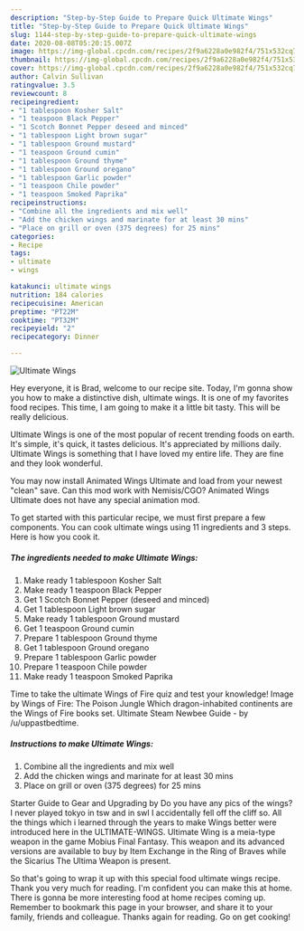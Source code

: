 ```yaml
---
description: "Step-by-Step Guide to Prepare Quick Ultimate Wings"
title: "Step-by-Step Guide to Prepare Quick Ultimate Wings"
slug: 1144-step-by-step-guide-to-prepare-quick-ultimate-wings
date: 2020-08-08T05:20:15.007Z
image: https://img-global.cpcdn.com/recipes/2f9a6228a0e982f4/751x532cq70/ultimate-wings-recipe-main-photo.jpg
thumbnail: https://img-global.cpcdn.com/recipes/2f9a6228a0e982f4/751x532cq70/ultimate-wings-recipe-main-photo.jpg
cover: https://img-global.cpcdn.com/recipes/2f9a6228a0e982f4/751x532cq70/ultimate-wings-recipe-main-photo.jpg
author: Calvin Sullivan
ratingvalue: 3.5
reviewcount: 8
recipeingredient:
- "1 tablespoon Kosher Salt"
- "1 teaspoon Black Pepper"
- "1 Scotch Bonnet Pepper deseed and minced"
- "1 tablespoon Light brown sugar"
- "1 tablespoon Ground mustard"
- "1 teaspoon Ground cumin"
- "1 tablespoon Ground thyme"
- "1 tablespoon Ground oregano"
- "1 tablespoon Garlic powder"
- "1 teaspoon Chile powder"
- "1 teaspoon Smoked Paprika"
recipeinstructions:
- "Combine all the ingredients and mix well"
- "Add the chicken wings and marinate for at least 30 mins"
- "Place on grill or oven (375 degrees) for 25 mins"
categories:
- Recipe
tags:
- ultimate
- wings

katakunci: ultimate wings 
nutrition: 184 calories
recipecuisine: American
preptime: "PT22M"
cooktime: "PT32M"
recipeyield: "2"
recipecategory: Dinner

---
```



![Ultimate Wings](https://img-global.cpcdn.com/recipes/2f9a6228a0e982f4/751x532cq70/ultimate-wings-recipe-main-photo.jpg)

Hey everyone, it is Brad, welcome to our recipe site. Today, I'm gonna show you how to make a distinctive dish, ultimate wings. It is one of my favorites food recipes. This time, I am going to make it a little bit tasty. This will be really delicious.

Ultimate Wings is one of the most popular of recent trending foods on earth. It's simple, it's quick, it tastes delicious. It's appreciated by millions daily. Ultimate Wings is something that I have loved my entire life. They are fine and they look wonderful.

You may now install Animated Wings Ultimate and load from your newest &#34;clean&#34; save. Can this mod work with Nemisis/CGO? Animated Wings Ultimate does not have any special animation mod.


To get started with this particular recipe, we must first prepare a few components. You can cook ultimate wings using 11 ingredients and 3 steps. Here is how you cook it.

<!--inarticleads1-->

##### The ingredients needed to make Ultimate Wings:

1. Make ready 1 tablespoon Kosher Salt
1. Make ready 1 teaspoon Black Pepper
1. Get 1 Scotch Bonnet Pepper (deseed and minced)
1. Get 1 tablespoon Light brown sugar
1. Make ready 1 tablespoon Ground mustard
1. Get 1 teaspoon Ground cumin
1. Prepare 1 tablespoon Ground thyme
1. Get 1 tablespoon Ground oregano
1. Prepare 1 tablespoon Garlic powder
1. Prepare 1 teaspoon Chile powder
1. Make ready 1 teaspoon Smoked Paprika


Time to take the ultimate Wings of Fire quiz and test your knowledge! Image by Wings of Fire: The Poison Jungle Which dragon-inhabited continents are the Wings of Fire books set. Ultimate Steam Newbee Guide - by /u/uppastbedtime. 

<!--inarticleads2-->

##### Instructions to make Ultimate Wings:

1. Combine all the ingredients and mix well
1. Add the chicken wings and marinate for at least 30 mins
1. Place on grill or oven (375 degrees) for 25 mins


Starter Guide to Gear and Upgrading by Do you have any pics of the wings? I never played tokyo in tsw and in swl I accidentally fell off the cliff so. All the things which i learned through the years to make Wings better were introduced here in the ULTIMATE-WINGS. Ultimate Wing is a meia-type weapon in the game Mobius Final Fantasy. This weapon and its advanced versions are available to buy by Item Exchange in the Ring of Braves while the Sicarius The Ultima Weapon is present. 

So that's going to wrap it up with this special food ultimate wings recipe. Thank you very much for reading. I'm confident you can make this at home. There is gonna be more interesting food at home recipes coming up. Remember to bookmark this page in your browser, and share it to your family, friends and colleague. Thanks again for reading. Go on get cooking!
